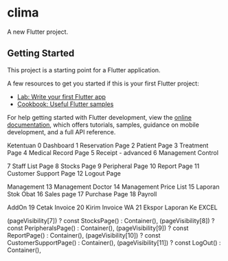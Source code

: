 # clima

A new Flutter project.

## Getting Started

This project is a starting point for a Flutter application.

A few resources to get you started if this is your first Flutter project:

- [Lab: Write your first Flutter app](https://docs.flutter.dev/get-started/codelab)
- [Cookbook: Useful Flutter samples](https://docs.flutter.dev/cookbook)

For help getting started with Flutter development, view the
[online documentation](https://docs.flutter.dev/), which offers tutorials,
samples, guidance on mobile development, and a full API reference.


Ketentuan
0 Dashboard
1 Reservation Page
2 Patient Page
3 Treatment Page
4 Medical Record Page
5 Receipt - advanced
6 Management Control


7 Staff List Page
8 Stocks Page
9 Peripheral Page
10 Report Page
11 Customer Support Page
12 Logout Page

Management
13 Management Doctor
14 Management Price List
15 Laporan Stok Obat
16 Sales page
17 Purchase Page
18 Payroll

AddOn
19 Cetak Invoice
20 Kirim Invoice WA
21 Ekspor Laporan Ke EXCEL

(pageVisibility[7]) ? const StocksPage() : Container(),
(pageVisibility[8]) ? const PeripheralsPage() : Container(),
(pageVisibility[9]) ? const ReportPage() : Container(),
(pageVisibility[10])
? const CustomerSupportPage()
: Container(),
(pageVisibility[11]) ? const LogOut() : Container(),